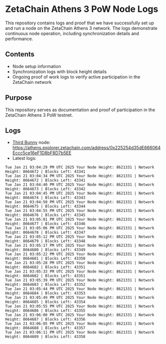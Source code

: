 # ZetaChain Athens 3 PoW Node Logs
This repository contains logs and proof that we have successfully set up and run a node on the ZetaChain Athens 3 network. The logs demonstrate continuous node operation, including synchronization details and performance.

## Contents
- Node setup information
- Synchronization logs with block height details
- Ongoing proof of work logs to verify active participation in the ZetaChain network

## Purpose
This repository serves as documentation and proof of participation in the ZetaChain Athens 3 PoW testnet.

## Logs

- [Third Bunny](https://thirdbunny.xyz/) node: https://athens.explorer.zetachain.com/address/0x225254d35dE666064Eccc5ce16eF1D8bF8D7b5EE
- Latest logs:
```
Tue Jan 21 03:04:29 PM UTC 2025 Your Node Height: 8621331 | Network Height: 8664672 | Blocks Left: 43341
Tue Jan 21 03:04:34 PM UTC 2025 Your Node Height: 8621331 | Network Height: 8664672 | Blocks Left: 43341
Tue Jan 21 03:04:40 PM UTC 2025 Your Node Height: 8621331 | Network Height: 8664673 | Blocks Left: 43342
Tue Jan 21 03:04:45 PM UTC 2025 Your Node Height: 8621331 | Network Height: 8664674 | Blocks Left: 43343
Tue Jan 21 03:04:50 PM UTC 2025 Your Node Height: 8621331 | Network Height: 8664675 | Blocks Left: 43344
Tue Jan 21 03:04:55 PM UTC 2025 Your Node Height: 8621331 | Network Height: 8664676 | Blocks Left: 43345
Tue Jan 21 03:05:01 PM UTC 2025 Your Node Height: 8621331 | Network Height: 8664677 | Blocks Left: 43346
Tue Jan 21 03:05:06 PM UTC 2025 Your Node Height: 8621331 | Network Height: 8664678 | Blocks Left: 43347
Tue Jan 21 03:05:12 PM UTC 2025 Your Node Height: 8621331 | Network Height: 8664679 | Blocks Left: 43348
Tue Jan 21 03:05:17 PM UTC 2025 Your Node Height: 8621331 | Network Height: 8664680 | Blocks Left: 43349
Tue Jan 21 03:05:22 PM UTC 2025 Your Node Height: 8621331 | Network Height: 8664681 | Blocks Left: 43350
Tue Jan 21 03:05:28 PM UTC 2025 Your Node Height: 8621331 | Network Height: 8664682 | Blocks Left: 43351
Tue Jan 21 03:05:33 PM UTC 2025 Your Node Height: 8621331 | Network Height: 8664682 | Blocks Left: 43351
Tue Jan 21 03:05:39 PM UTC 2025 Your Node Height: 8621331 | Network Height: 8664683 | Blocks Left: 43352
Tue Jan 21 03:05:44 PM UTC 2025 Your Node Height: 8621331 | Network Height: 8664684 | Blocks Left: 43353
Tue Jan 21 03:05:49 PM UTC 2025 Your Node Height: 8621331 | Network Height: 8664685 | Blocks Left: 43354
Tue Jan 21 03:05:55 PM UTC 2025 Your Node Height: 8621331 | Network Height: 8664686 | Blocks Left: 43355
Tue Jan 21 03:06:00 PM UTC 2025 Your Node Height: 8621331 | Network Height: 8664687 | Blocks Left: 43356
Tue Jan 21 03:06:05 PM UTC 2025 Your Node Height: 8621331 | Network Height: 8664688 | Blocks Left: 43357
Tue Jan 21 03:06:11 PM UTC 2025 Your Node Height: 8621331 | Network Height: 8664689 | Blocks Left: 43358
```
